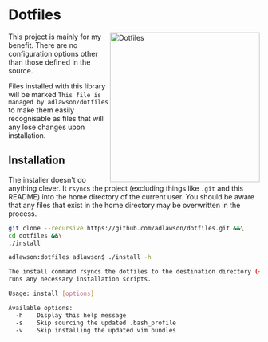 # Dotfiles

<img src="http://stream1.gifsoup.com/view6/1949166/60s-computer-o.gif" alt="Dotfiles" align="right" width=300 />

This project is mainly for my benefit. There are no configuration options other
than those defined in the source.

Files installed with this library will be marked `This file is managed by
adlawson/dotfiles` to make them easily recognisable as files that will any lose
changes upon installation.

## Installation
The installer doesn't do anything clever. It `rsync`s the project (excluding
things like `.git` and this README) into the home directory of the current
user. You should be aware that any files that exist in the home directory may
be overwritten in the process.

```bash
git clone --recursive https://github.com/adlawson/dotfiles.git &&\
cd dotfiles &&\
./install
```

```bash
adlawson:dotfiles adlawson$ ./install -h

The install command rsyncs the dotfiles to the destination directory (~/) and
runs any necessary installation scripts.

Usage: install [options]

Available options:
  -h    Display this help message
  -s    Skip sourcing the updated .bash_profile
  -v    Skip installing the updated vim bundles
```

